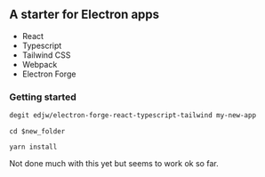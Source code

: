 ## A starter for Electron apps

- React
- Typescript
- Tailwind CSS
- Webpack
- Electron Forge

### Getting started

```bash
degit edjw/electron-forge-react-typescript-tailwind my-new-app
```

```
cd $new_folder
```
```
yarn install
```

Not done much with this yet but seems to work ok so far.
